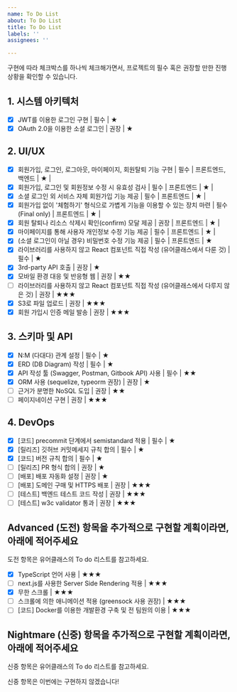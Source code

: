 ```yaml
---
name: To Do List
about: To Do List
title: To Do List
labels: ''
assignees: ''

---
```


구현에 따라 체크박스를 하나씩 체크해가면서, 프로젝트의 필수 혹은 권장할 만한 진행 상황을 확인할 수 있습니다.

## 1. 시스템 아키텍처
* [x]  JWT를 이용한 로그인 구현 | 필수 | ★
* [x]  OAuth 2.0을 이용한 소셜 로그인 | 권장 | ★
 
## 2. UI/UX
* [x]  회원가입, 로그인, 로그아웃, 마이페이지, 회원탈퇴 기능 구현 | 필수 | 프론트엔드, 백엔드 | ★ |
* [x]  회원가입, 로그인 및 회원정보 수정 시 유효성 검사 | 필수 | 프론트엔드 | ★ |
* [x]  소셜 로그인 외 서비스 자체 회원가입 기능 제공 | 필수 | 프론트엔드 | ★ |
* [x]  회원가입 없이 '체험하기' 형식으로 가볍게 기능을 이용할 수 있는 장치 마련 | 필수(Final only) | 프론트엔드 | ★ |
* [x]  회원 탈퇴나 리소스 삭제시 확인(confirm) 모달 제공 | 권장 | 프론트엔드 | ★ |
* [x]  마이페이지를 통해 사용자 개인정보 수정 기능 제공 | 필수 | 프론트엔드 | ★ |
* [x]  (소셜 로그인이 아닐 경우) 비밀번호 수정 기능 제공 | 필수 | 프론트엔드 | ★
* [x]  라이브러리를 사용하지 않고 React 컴포넌트 직접 작성 (유어클래스에서 다룬 것) | 필수 | ★
* [x]  3rd-party API 호출 | 권장 | ★
* [x]  모바일 환경 대응 및 반응형 웹 | 권장 | ★★
* [ ]  라이브러리를 사용하지 않고 React 컴포넌트 직접 작성 (유어클래스에서 다루지 않은 것) | 권장 | ★★★
* [x]  S3로 파일 업로드 | 권장 | ★★★
* [x]  회원 가입시 인증 메일 발송 | 권장 | ★★★
 
## 3. 스키마 및 API
* [x]  N:M (다대다) 관계 설정 | 필수 | ★
* [x]  ERD (DB Diagram) 작성 | 필수 | ★
* [x]  API 작성 툴 (Swagger, Postman, Gitbook API) 사용 | 필수 | ★★
* [x]  ORM 사용 (sequelize, typeorm 권장) | 권장 | ★
* [ ]  근거가 분명한 NoSQL 도입 | 권장 | ★★
* [ ]  페이지네이션 구현 | 권장 | ★★★
 
## 4. DevOps
* [x]  [코드] precommit 단계에서 semistandard 적용 | 필수 | ★
* [x]  [릴리즈] 깃허브 커밋메세지 규칙 합의 | 필수 | ★
* [x]  [코드] 버전 규칙 합의 | 필수 | ★
* [ ]  [릴리즈] PR 형식 합의 | 권장 | ★
* [ ]  [배포] 배포 자동화 설정 | 권장 | ★
* [ ]  [배포] 도메인 구매 및 HTTPS 배포 | 권장 | ★★★
* [ ]  [테스트] 백엔드 테스트 코드 작성 | 권장 | ★★★
* [ ]  [테스트] w3c validator 통과 | 권장 | ★★★
 
## Advanced (도전) 항목을 추가적으로 구현할 계획이라면, 아래에 적어주세요
도전 항목은 유어클래스의 To do 리스트를 참고하세요.
 
* [x]  TypeScript 언어 사용 | ★★★
* [ ]  next.js를 사용한 Server Side Rendering 적용 | ★★★
* [x]  무한 스크롤 | ★★★
* [ ]  스크롤에 의한 애니메이션 적용 (greensock 사용 권장) | ★★★
* [ ]  [코드] Docker를 이용한 개발환경 구축 및 전 팀원의 이용 | ★★★
 
## Nightmare (신중) 항목을 추가적으로 구현할 계획이라면, 아래에 적어주세요
신중 항목은 유어클래스의 To do 리스트를 참고하세요.
 
신중 항목은 이번에는 구현하지 않겠습니다!
